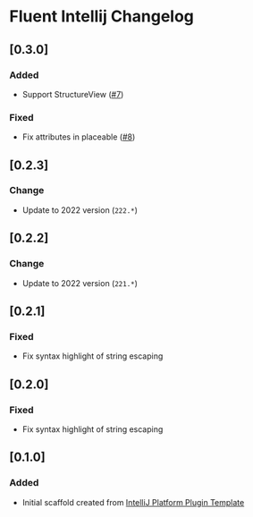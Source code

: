 <!-- Keep a Changelog guide -> https://keepachangelog.com -->

# Fluent Intellij Changelog

## [0.3.0]
### Added
- Support StructureView ([#7](https://github.com/oovm/fluent-intellij/issues/7))
### Fixed
- Fix attributes in placeable ([#8](https://github.com/oovm/fluent-intellij/issues/8))


## [0.2.3]
### Change
- Update to 2022 version (`222.*`)

## [0.2.2]
### Change
- Update to 2022 version (`221.*`)

## [0.2.1]
### Fixed
- Fix syntax highlight of string escaping

## [0.2.0]
### Fixed
- Fix syntax highlight of string escaping

## [0.1.0]
### Added
- Initial scaffold created from [IntelliJ Platform Plugin Template](https://github.com/JetBrains/intellij-platform-plugin-template)
